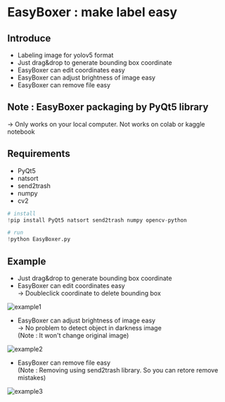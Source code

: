 # EasyBoxer : make label easy

## Introduce
+ Labeling image for yolov5 format
+ Just drag&drop to generate bounding box coordinate
+ EasyBoxer can edit coordinates easy
+ EasyBoxer can adjust brightness of image easy
+ EasyBoxer can remove file easy

## Note : EasyBoxer packaging by PyQt5 library
-> Only works on your local computer. Not works on colab or kaggle notebook

## Requirements
+ PyQt5
+ natsort
+ send2trash
+ numpy
+ cv2

```python
# install
!pip install PyQt5 natsort send2trash numpy opencv-python

# run
!python EasyBoxer.py
```

## Example
+ Just drag&drop to generate bounding box coordinate
+ EasyBoxer can edit coordinates easy   
-> Doubleclick coordinate to delete bounding box

![example1](https://user-images.githubusercontent.com/86835527/165117363-b7668e1f-cc23-43f1-bc26-70706ab2d716.gif)

+ EasyBoxer can adjust brightness of image easy   
-> No problem to detect object in darkness image   
(Note : It won't change original image)

![example2](https://user-images.githubusercontent.com/86835527/165120220-36046d8c-f5c1-4ff9-9b6e-07a8625e1d57.gif)

+ EasyBoxer can remove file easy   
(Note : Removing using send2trash library. So you can retore remove mistakes)

![example3](https://user-images.githubusercontent.com/86835527/165121442-390b258d-ca0d-4618-8e24-29a130b1044f.gif)
